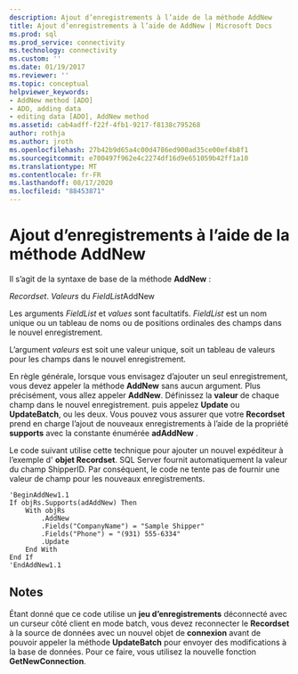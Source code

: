 ```yaml
---
description: Ajout d’enregistrements à l’aide de la méthode AddNew
title: Ajout d’enregistrements à l’aide de AddNew | Microsoft Docs
ms.prod: sql
ms.prod_service: connectivity
ms.technology: connectivity
ms.custom: ''
ms.date: 01/19/2017
ms.reviewer: ''
ms.topic: conceptual
helpviewer_keywords:
- AddNew method [ADO]
- ADO, adding data
- editing data [ADO], AddNew method
ms.assetid: cab4adff-f22f-4fb1-9217-f8138c795268
author: rothja
ms.author: jroth
ms.openlocfilehash: 27b42b9d65a4c00d4786ed900ad35ce00ef4b8f1
ms.sourcegitcommit: e700497f962e4c2274df16d9e651059b42ff1a10
ms.translationtype: MT
ms.contentlocale: fr-FR
ms.lasthandoff: 08/17/2020
ms.locfileid: "88453871"
---
```

# <a name="adding-records-using-addnew-method"></a>Ajout d’enregistrements à l’aide de la méthode AddNew
Il s’agit de la syntaxe de base de la méthode **AddNew** :

 *Recordset*. *Valeurs* du *FieldList*AddNew

 Les arguments *FieldList* et *values* sont facultatifs. *FieldList* est un nom unique ou un tableau de noms ou de positions ordinales des champs dans le nouvel enregistrement.

 L’argument *valeurs* est soit une valeur unique, soit un tableau de valeurs pour les champs dans le nouvel enregistrement.

 En règle générale, lorsque vous envisagez d’ajouter un seul enregistrement, vous devez appeler la méthode **AddNew** sans aucun argument. Plus précisément, vous allez appeler **AddNew**. Définissez la **valeur** de chaque champ dans le nouvel enregistrement. puis appelez **Update** ou **UpdateBatch**, ou les deux. Vous pouvez vous assurer que votre **Recordset** prend en charge l’ajout de nouveaux enregistrements à l’aide de la propriété **supports** avec la constante énumérée **adAddNew** .

 Le code suivant utilise cette technique pour ajouter un nouvel expéditeur à l’exemple d' **objet Recordset**. SQL Server fournit automatiquement la valeur du champ ShipperID. Par conséquent, le code ne tente pas de fournir une valeur de champ pour les nouveaux enregistrements.

```
'BeginAddNew1.1
If objRs.Supports(adAddNew) Then
    With objRs
        .AddNew
        .Fields("CompanyName") = "Sample Shipper"
        .Fields("Phone") = "(931) 555-6334"
        .Update
    End With
End If
'EndAddNew1.1
```

## <a name="remarks"></a>Notes
 Étant donné que ce code utilise un **jeu d’enregistrements** déconnecté avec un curseur côté client en mode batch, vous devez reconnecter le **Recordset** à la source de données avec un nouvel objet de **connexion** avant de pouvoir appeler la méthode **UpdateBatch** pour envoyer des modifications à la base de données. Pour ce faire, vous utilisez la nouvelle fonction **GetNewConnection**.
